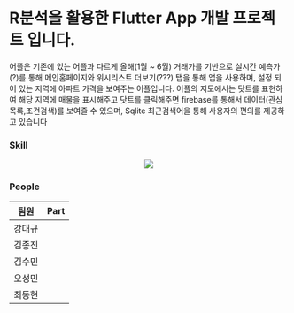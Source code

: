# R분석을 활용한 Flutter App 개발 프로젝트 입니다.

어플은 기존에 있는 어플과 다르게 올해(1월 ~ 6월) 거래가를 기반으로 실시간 예측가(?)를 통해 메인홈페이지와 위시리스트 더보기(???) 탭을 통해 앱을 사용하며,  설정 되어 있는 지역에 아파트 가격을 보여주는 어플입니다.
어플의 지도에서는 닷트를 표현하여 해당 지역에 매물을 표시해주고 닷트를 클릭해주면 
firebase를 통해서 데이터(관심목록,조건검색)를 보여줄 수 있으며, Sqlite 최근검색어을 통해 사용자의 편의를 제공하고 있습니다


### Skill

<p align="center">
  <a href="https://skillicons.dev">
    <img src="https://skillicons.dev/icons?i=git,github,flutter,vscode,mysql,r,spring,python,sqlite,firebase,dart," />
  </a>
</p>


### People

| 팀원    | Part          |
| ------ | ------------  |
| 강대규  |               |
| 김종진  |               |
| 김수민  |               |
| 오성민  |               | 
| 최동현  |               |

